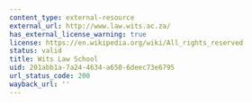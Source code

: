 ```yaml
---
content_type: external-resource
external_url: http://www.law.wits.ac.za/
has_external_license_warning: true
license: https://en.wikipedia.org/wiki/All_rights_reserved
status: valid
title: Wits Law School
uid: 201abb1a-7a24-4634-a650-6deec73e6795
url_status_code: 200
wayback_url: ''
---
```

